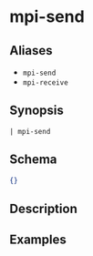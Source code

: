 # mpi-send


## Aliases

* `mpi-send`
* `mpi-receive`

## Synopsis

```shell
| mpi-send 
```

## Schema

```json
{}
```

## Description

## Examples
